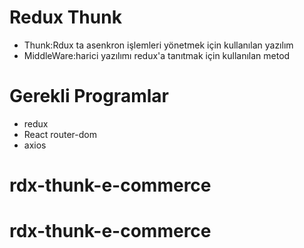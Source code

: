 # Redux Thunk

- Thunk:Rdux ta asenkron işlemleri yönetmek için kullanılan yazılım
- MiddleWare:harici yazılımı redux'a tanıtmak için kullanılan metod

# Gerekli Programlar
 - redux
 - React router-dom
 - axios
# rdx-thunk-e-commerce
# rdx-thunk-e-commerce
